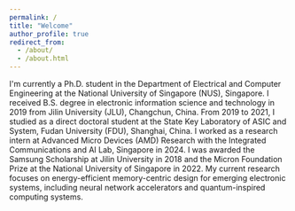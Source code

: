 ```yaml
---
permalink: /
title: "Welcome"
author_profile: true
redirect_from: 
  - /about/
  - /about.html
---
```


I'm currently a Ph.D. student in the Department of Electrical and Computer Engineering at the National University of Singapore (NUS), Singapore. 
I received B.S. degree in electronic information science and technology in 2019 from Jilin University (JLU), Changchun, China. 
From 2019 to 2021, I studied as a direct doctoral student at the State Key Laboratory of ASIC and System, Fudan University (FDU), Shanghai, China. 
I worked as a research intern at Advanced Micro Devices (AMD) Research with the Integrated Communications and AI Lab, Singapore in 2024. 
I was awarded the Samsung Scholarship at Jilin University in 2018 and the Micron Foundation Prize at the National University of Singapore in 2022. 
My current research focuses on energy-efficient memory-centric design for emerging electronic systems, including neural network accelerators and quantum-inspired computing systems. 